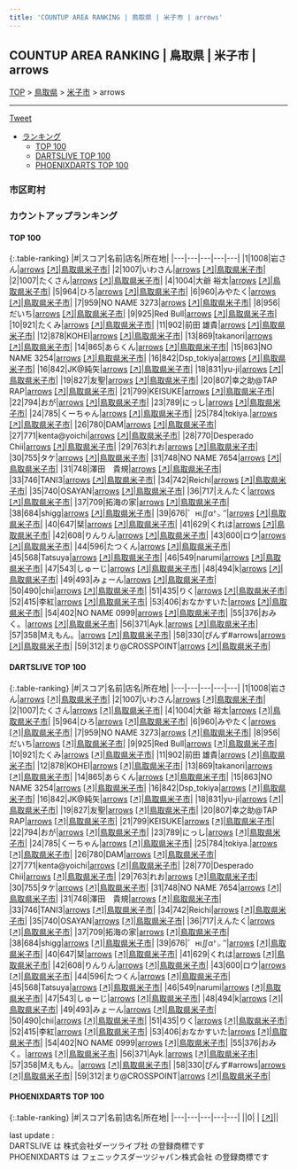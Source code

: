 ```yaml
---
title: 'COUNTUP AREA RANKING | 鳥取県 | 米子市 | arrows'
---
```

## COUNTUP AREA RANKING | 鳥取県 | 米子市 | arrows

[TOP](/darts/rank/) > [鳥取県](/darts/rank/鳥取県/) > [米子市](/darts/rank/鳥取県/米子市/) > arrows

___

<a href="https://twitter.com/share?ref_src=twsrc%5Etfw" data-text="COUNTUP AREA RANKING | 鳥取県米子市arrows" class="twitter-share-button" data-hashtags="DARTSLIVE,PHOENIXDARTS,darts,ダーツ" data-show-count="false">Tweet</a>

* [ランキング](#カウントアップランキング)
    * [TOP 100](#top-100)
    * [DARTSLIVE TOP 100](#dartslive-top-100)
    * [PHOENIXDARTS TOP 100](#phoenixdarts-top-100)

### 市区町村

<ul>

</ul>

### カウントアップランキング

#### TOP 100



{:.table-ranking}
|#|スコア|名前|店名|所在地|
|---|---|---|---|---|
|1|1008|<span class="rank-name-dl">岩さん</span>|<a href="/darts/rank/shops/9ef7cd69604a5fb158d385ea46352d8f.html">arrows</a> <a href="https://search.dartslive.com/jp/shop/9ef7cd69604a5fb158d385ea46352d8f">[↗]</a>|<a href="/darts/rank/鳥取県/米子市">鳥取県米子市</a>|
|2|1007|<span class="rank-name-dl">いわさん</span>|<a href="/darts/rank/shops/9ef7cd69604a5fb158d385ea46352d8f.html">arrows</a> <a href="https://search.dartslive.com/jp/shop/9ef7cd69604a5fb158d385ea46352d8f">[↗]</a>|<a href="/darts/rank/鳥取県/米子市">鳥取県米子市</a>|
|2|1007|<span class="rank-name-dl">たくさん</span>|<a href="/darts/rank/shops/9ef7cd69604a5fb158d385ea46352d8f.html">arrows</a> <a href="https://search.dartslive.com/jp/shop/9ef7cd69604a5fb158d385ea46352d8f">[↗]</a>|<a href="/darts/rank/鳥取県/米子市">鳥取県米子市</a>|
|4|1004|<span class="rank-name-dl">大爺 裕太</span>|<a href="/darts/rank/shops/9ef7cd69604a5fb158d385ea46352d8f.html">arrows</a> <a href="https://search.dartslive.com/jp/shop/9ef7cd69604a5fb158d385ea46352d8f">[↗]</a>|<a href="/darts/rank/鳥取県/米子市">鳥取県米子市</a>|
|5|964|<span class="rank-name-dl">ひろ</span>|<a href="/darts/rank/shops/9ef7cd69604a5fb158d385ea46352d8f.html">arrows</a> <a href="https://search.dartslive.com/jp/shop/9ef7cd69604a5fb158d385ea46352d8f">[↗]</a>|<a href="/darts/rank/鳥取県/米子市">鳥取県米子市</a>|
|6|960|<span class="rank-name-dl">みやたく</span>|<a href="/darts/rank/shops/9ef7cd69604a5fb158d385ea46352d8f.html">arrows</a> <a href="https://search.dartslive.com/jp/shop/9ef7cd69604a5fb158d385ea46352d8f">[↗]</a>|<a href="/darts/rank/鳥取県/米子市">鳥取県米子市</a>|
|7|959|<span class="rank-name-dl">NO NAME 3273</span>|<a href="/darts/rank/shops/9ef7cd69604a5fb158d385ea46352d8f.html">arrows</a> <a href="https://search.dartslive.com/jp/shop/9ef7cd69604a5fb158d385ea46352d8f">[↗]</a>|<a href="/darts/rank/鳥取県/米子市">鳥取県米子市</a>|
|8|956|<span class="rank-name-dl">だいち</span>|<a href="/darts/rank/shops/9ef7cd69604a5fb158d385ea46352d8f.html">arrows</a> <a href="https://search.dartslive.com/jp/shop/9ef7cd69604a5fb158d385ea46352d8f">[↗]</a>|<a href="/darts/rank/鳥取県/米子市">鳥取県米子市</a>|
|9|925|<span class="rank-name-dl">Red Bull</span>|<a href="/darts/rank/shops/9ef7cd69604a5fb158d385ea46352d8f.html">arrows</a> <a href="https://search.dartslive.com/jp/shop/9ef7cd69604a5fb158d385ea46352d8f">[↗]</a>|<a href="/darts/rank/鳥取県/米子市">鳥取県米子市</a>|
|10|921|<span class="rank-name-dl">たくみ</span>|<a href="/darts/rank/shops/9ef7cd69604a5fb158d385ea46352d8f.html">arrows</a> <a href="https://search.dartslive.com/jp/shop/9ef7cd69604a5fb158d385ea46352d8f">[↗]</a>|<a href="/darts/rank/鳥取県/米子市">鳥取県米子市</a>|
|11|902|<span class="rank-name-dl">前田 雄貴</span>|<a href="/darts/rank/shops/9ef7cd69604a5fb158d385ea46352d8f.html">arrows</a> <a href="https://search.dartslive.com/jp/shop/9ef7cd69604a5fb158d385ea46352d8f">[↗]</a>|<a href="/darts/rank/鳥取県/米子市">鳥取県米子市</a>|
|12|878|<span class="rank-name-dl">KOHEI</span>|<a href="/darts/rank/shops/9ef7cd69604a5fb158d385ea46352d8f.html">arrows</a> <a href="https://search.dartslive.com/jp/shop/9ef7cd69604a5fb158d385ea46352d8f">[↗]</a>|<a href="/darts/rank/鳥取県/米子市">鳥取県米子市</a>|
|13|869|<span class="rank-name-dl">takanori</span>|<a href="/darts/rank/shops/9ef7cd69604a5fb158d385ea46352d8f.html">arrows</a> <a href="https://search.dartslive.com/jp/shop/9ef7cd69604a5fb158d385ea46352d8f">[↗]</a>|<a href="/darts/rank/鳥取県/米子市">鳥取県米子市</a>|
|14|865|<span class="rank-name-dl">あらくん</span>|<a href="/darts/rank/shops/9ef7cd69604a5fb158d385ea46352d8f.html">arrows</a> <a href="https://search.dartslive.com/jp/shop/9ef7cd69604a5fb158d385ea46352d8f">[↗]</a>|<a href="/darts/rank/鳥取県/米子市">鳥取県米子市</a>|
|15|863|<span class="rank-name-dl">NO NAME 3254</span>|<a href="/darts/rank/shops/9ef7cd69604a5fb158d385ea46352d8f.html">arrows</a> <a href="https://search.dartslive.com/jp/shop/9ef7cd69604a5fb158d385ea46352d8f">[↗]</a>|<a href="/darts/rank/鳥取県/米子市">鳥取県米子市</a>|
|16|842|<span class="rank-name-dl">Dsp_tokiya</span>|<a href="/darts/rank/shops/9ef7cd69604a5fb158d385ea46352d8f.html">arrows</a> <a href="https://search.dartslive.com/jp/shop/9ef7cd69604a5fb158d385ea46352d8f">[↗]</a>|<a href="/darts/rank/鳥取県/米子市">鳥取県米子市</a>|
|16|842|<span class="rank-name-dl">JK@純矢</span>|<a href="/darts/rank/shops/9ef7cd69604a5fb158d385ea46352d8f.html">arrows</a> <a href="https://search.dartslive.com/jp/shop/9ef7cd69604a5fb158d385ea46352d8f">[↗]</a>|<a href="/darts/rank/鳥取県/米子市">鳥取県米子市</a>|
|18|831|<span class="rank-name-dl">yu-ji</span>|<a href="/darts/rank/shops/9ef7cd69604a5fb158d385ea46352d8f.html">arrows</a> <a href="https://search.dartslive.com/jp/shop/9ef7cd69604a5fb158d385ea46352d8f">[↗]</a>|<a href="/darts/rank/鳥取県/米子市">鳥取県米子市</a>|
|19|827|<span class="rank-name-dl">友聖</span>|<a href="/darts/rank/shops/9ef7cd69604a5fb158d385ea46352d8f.html">arrows</a> <a href="https://search.dartslive.com/jp/shop/9ef7cd69604a5fb158d385ea46352d8f">[↗]</a>|<a href="/darts/rank/鳥取県/米子市">鳥取県米子市</a>|
|20|807|<span class="rank-name-dl">幸之助@TAP RAP</span>|<a href="/darts/rank/shops/9ef7cd69604a5fb158d385ea46352d8f.html">arrows</a> <a href="https://search.dartslive.com/jp/shop/9ef7cd69604a5fb158d385ea46352d8f">[↗]</a>|<a href="/darts/rank/鳥取県/米子市">鳥取県米子市</a>|
|21|799|<span class="rank-name-dl">KEISUKE</span>|<a href="/darts/rank/shops/9ef7cd69604a5fb158d385ea46352d8f.html">arrows</a> <a href="https://search.dartslive.com/jp/shop/9ef7cd69604a5fb158d385ea46352d8f">[↗]</a>|<a href="/darts/rank/鳥取県/米子市">鳥取県米子市</a>|
|22|794|<span class="rank-name-dl">おが</span>|<a href="/darts/rank/shops/9ef7cd69604a5fb158d385ea46352d8f.html">arrows</a> <a href="https://search.dartslive.com/jp/shop/9ef7cd69604a5fb158d385ea46352d8f">[↗]</a>|<a href="/darts/rank/鳥取県/米子市">鳥取県米子市</a>|
|23|789|<span class="rank-name-dl">にっし</span>|<a href="/darts/rank/shops/9ef7cd69604a5fb158d385ea46352d8f.html">arrows</a> <a href="https://search.dartslive.com/jp/shop/9ef7cd69604a5fb158d385ea46352d8f">[↗]</a>|<a href="/darts/rank/鳥取県/米子市">鳥取県米子市</a>|
|24|785|<span class="rank-name-dl">くーちゃん</span>|<a href="/darts/rank/shops/9ef7cd69604a5fb158d385ea46352d8f.html">arrows</a> <a href="https://search.dartslive.com/jp/shop/9ef7cd69604a5fb158d385ea46352d8f">[↗]</a>|<a href="/darts/rank/鳥取県/米子市">鳥取県米子市</a>|
|25|784|<span class="rank-name-dl">tokiya.</span>|<a href="/darts/rank/shops/9ef7cd69604a5fb158d385ea46352d8f.html">arrows</a> <a href="https://search.dartslive.com/jp/shop/9ef7cd69604a5fb158d385ea46352d8f">[↗]</a>|<a href="/darts/rank/鳥取県/米子市">鳥取県米子市</a>|
|26|780|<span class="rank-name-dl">DAM</span>|<a href="/darts/rank/shops/9ef7cd69604a5fb158d385ea46352d8f.html">arrows</a> <a href="https://search.dartslive.com/jp/shop/9ef7cd69604a5fb158d385ea46352d8f">[↗]</a>|<a href="/darts/rank/鳥取県/米子市">鳥取県米子市</a>|
|27|771|<span class="rank-name-dl">kenta@yoichi</span>|<a href="/darts/rank/shops/9ef7cd69604a5fb158d385ea46352d8f.html">arrows</a> <a href="https://search.dartslive.com/jp/shop/9ef7cd69604a5fb158d385ea46352d8f">[↗]</a>|<a href="/darts/rank/鳥取県/米子市">鳥取県米子市</a>|
|28|770|<span class="rank-name-dl">Desperado Chii</span>|<a href="/darts/rank/shops/9ef7cd69604a5fb158d385ea46352d8f.html">arrows</a> <a href="https://search.dartslive.com/jp/shop/9ef7cd69604a5fb158d385ea46352d8f">[↗]</a>|<a href="/darts/rank/鳥取県/米子市">鳥取県米子市</a>|
|29|763|<span class="rank-name-dl">れお</span>|<a href="/darts/rank/shops/9ef7cd69604a5fb158d385ea46352d8f.html">arrows</a> <a href="https://search.dartslive.com/jp/shop/9ef7cd69604a5fb158d385ea46352d8f">[↗]</a>|<a href="/darts/rank/鳥取県/米子市">鳥取県米子市</a>|
|30|755|<span class="rank-name-dl">タケ</span>|<a href="/darts/rank/shops/9ef7cd69604a5fb158d385ea46352d8f.html">arrows</a> <a href="https://search.dartslive.com/jp/shop/9ef7cd69604a5fb158d385ea46352d8f">[↗]</a>|<a href="/darts/rank/鳥取県/米子市">鳥取県米子市</a>|
|31|748|<span class="rank-name-dl">NO NAME 7654</span>|<a href="/darts/rank/shops/9ef7cd69604a5fb158d385ea46352d8f.html">arrows</a> <a href="https://search.dartslive.com/jp/shop/9ef7cd69604a5fb158d385ea46352d8f">[↗]</a>|<a href="/darts/rank/鳥取県/米子市">鳥取県米子市</a>|
|31|748|<span class="rank-name-dl">澤田　貴規</span>|<a href="/darts/rank/shops/9ef7cd69604a5fb158d385ea46352d8f.html">arrows</a> <a href="https://search.dartslive.com/jp/shop/9ef7cd69604a5fb158d385ea46352d8f">[↗]</a>|<a href="/darts/rank/鳥取県/米子市">鳥取県米子市</a>|
|33|746|<span class="rank-name-dl">TANI3</span>|<a href="/darts/rank/shops/9ef7cd69604a5fb158d385ea46352d8f.html">arrows</a> <a href="https://search.dartslive.com/jp/shop/9ef7cd69604a5fb158d385ea46352d8f">[↗]</a>|<a href="/darts/rank/鳥取県/米子市">鳥取県米子市</a>|
|34|742|<span class="rank-name-dl">Reichi</span>|<a href="/darts/rank/shops/9ef7cd69604a5fb158d385ea46352d8f.html">arrows</a> <a href="https://search.dartslive.com/jp/shop/9ef7cd69604a5fb158d385ea46352d8f">[↗]</a>|<a href="/darts/rank/鳥取県/米子市">鳥取県米子市</a>|
|35|740|<span class="rank-name-dl">OSAYAN</span>|<a href="/darts/rank/shops/9ef7cd69604a5fb158d385ea46352d8f.html">arrows</a> <a href="https://search.dartslive.com/jp/shop/9ef7cd69604a5fb158d385ea46352d8f">[↗]</a>|<a href="/darts/rank/鳥取県/米子市">鳥取県米子市</a>|
|36|717|<span class="rank-name-dl">えんたく</span>|<a href="/darts/rank/shops/9ef7cd69604a5fb158d385ea46352d8f.html">arrows</a> <a href="https://search.dartslive.com/jp/shop/9ef7cd69604a5fb158d385ea46352d8f">[↗]</a>|<a href="/darts/rank/鳥取県/米子市">鳥取県米子市</a>|
|37|709|<span class="rank-name-dl">拓海の家</span>|<a href="/darts/rank/shops/9ef7cd69604a5fb158d385ea46352d8f.html">arrows</a> <a href="https://search.dartslive.com/jp/shop/9ef7cd69604a5fb158d385ea46352d8f">[↗]</a>|<a href="/darts/rank/鳥取県/米子市">鳥取県米子市</a>|
|38|684|<span class="rank-name-dl">shigg</span>|<a href="/darts/rank/shops/9ef7cd69604a5fb158d385ea46352d8f.html">arrows</a> <a href="https://search.dartslive.com/jp/shop/9ef7cd69604a5fb158d385ea46352d8f">[↗]</a>|<a href="/darts/rank/鳥取県/米子市">鳥取県米子市</a>|
|39|676|<span class="rank-name-dl">゛нι∬α㌧ ″</span>|<a href="/darts/rank/shops/9ef7cd69604a5fb158d385ea46352d8f.html">arrows</a> <a href="https://search.dartslive.com/jp/shop/9ef7cd69604a5fb158d385ea46352d8f">[↗]</a>|<a href="/darts/rank/鳥取県/米子市">鳥取県米子市</a>|
|40|647|<span class="rank-name-dl">栞</span>|<a href="/darts/rank/shops/9ef7cd69604a5fb158d385ea46352d8f.html">arrows</a> <a href="https://search.dartslive.com/jp/shop/9ef7cd69604a5fb158d385ea46352d8f">[↗]</a>|<a href="/darts/rank/鳥取県/米子市">鳥取県米子市</a>|
|41|629|<span class="rank-name-dl">くれは</span>|<a href="/darts/rank/shops/9ef7cd69604a5fb158d385ea46352d8f.html">arrows</a> <a href="https://search.dartslive.com/jp/shop/9ef7cd69604a5fb158d385ea46352d8f">[↗]</a>|<a href="/darts/rank/鳥取県/米子市">鳥取県米子市</a>|
|42|608|<span class="rank-name-dl">りんりん</span>|<a href="/darts/rank/shops/9ef7cd69604a5fb158d385ea46352d8f.html">arrows</a> <a href="https://search.dartslive.com/jp/shop/9ef7cd69604a5fb158d385ea46352d8f">[↗]</a>|<a href="/darts/rank/鳥取県/米子市">鳥取県米子市</a>|
|43|600|<span class="rank-name-dl">ロウ</span>|<a href="/darts/rank/shops/9ef7cd69604a5fb158d385ea46352d8f.html">arrows</a> <a href="https://search.dartslive.com/jp/shop/9ef7cd69604a5fb158d385ea46352d8f">[↗]</a>|<a href="/darts/rank/鳥取県/米子市">鳥取県米子市</a>|
|44|596|<span class="rank-name-dl">たつくん</span>|<a href="/darts/rank/shops/9ef7cd69604a5fb158d385ea46352d8f.html">arrows</a> <a href="https://search.dartslive.com/jp/shop/9ef7cd69604a5fb158d385ea46352d8f">[↗]</a>|<a href="/darts/rank/鳥取県/米子市">鳥取県米子市</a>|
|45|568|<span class="rank-name-dl">Tatsuya</span>|<a href="/darts/rank/shops/9ef7cd69604a5fb158d385ea46352d8f.html">arrows</a> <a href="https://search.dartslive.com/jp/shop/9ef7cd69604a5fb158d385ea46352d8f">[↗]</a>|<a href="/darts/rank/鳥取県/米子市">鳥取県米子市</a>|
|46|549|<span class="rank-name-dl">narumi</span>|<a href="/darts/rank/shops/9ef7cd69604a5fb158d385ea46352d8f.html">arrows</a> <a href="https://search.dartslive.com/jp/shop/9ef7cd69604a5fb158d385ea46352d8f">[↗]</a>|<a href="/darts/rank/鳥取県/米子市">鳥取県米子市</a>|
|47|543|<span class="rank-name-dl">しゅーじ</span>|<a href="/darts/rank/shops/9ef7cd69604a5fb158d385ea46352d8f.html">arrows</a> <a href="https://search.dartslive.com/jp/shop/9ef7cd69604a5fb158d385ea46352d8f">[↗]</a>|<a href="/darts/rank/鳥取県/米子市">鳥取県米子市</a>|
|48|494|<span class="rank-name-dl">k</span>|<a href="/darts/rank/shops/9ef7cd69604a5fb158d385ea46352d8f.html">arrows</a> <a href="https://search.dartslive.com/jp/shop/9ef7cd69604a5fb158d385ea46352d8f">[↗]</a>|<a href="/darts/rank/鳥取県/米子市">鳥取県米子市</a>|
|49|493|<span class="rank-name-dl">みょーん</span>|<a href="/darts/rank/shops/9ef7cd69604a5fb158d385ea46352d8f.html">arrows</a> <a href="https://search.dartslive.com/jp/shop/9ef7cd69604a5fb158d385ea46352d8f">[↗]</a>|<a href="/darts/rank/鳥取県/米子市">鳥取県米子市</a>|
|50|490|<span class="rank-name-dl">chii</span>|<a href="/darts/rank/shops/9ef7cd69604a5fb158d385ea46352d8f.html">arrows</a> <a href="https://search.dartslive.com/jp/shop/9ef7cd69604a5fb158d385ea46352d8f">[↗]</a>|<a href="/darts/rank/鳥取県/米子市">鳥取県米子市</a>|
|51|435|<span class="rank-name-dl">りく</span>|<a href="/darts/rank/shops/9ef7cd69604a5fb158d385ea46352d8f.html">arrows</a> <a href="https://search.dartslive.com/jp/shop/9ef7cd69604a5fb158d385ea46352d8f">[↗]</a>|<a href="/darts/rank/鳥取県/米子市">鳥取県米子市</a>|
|52|415|<span class="rank-name-dl">李紅</span>|<a href="/darts/rank/shops/9ef7cd69604a5fb158d385ea46352d8f.html">arrows</a> <a href="https://search.dartslive.com/jp/shop/9ef7cd69604a5fb158d385ea46352d8f">[↗]</a>|<a href="/darts/rank/鳥取県/米子市">鳥取県米子市</a>|
|53|406|<span class="rank-name-dl">おなかすいた</span>|<a href="/darts/rank/shops/9ef7cd69604a5fb158d385ea46352d8f.html">arrows</a> <a href="https://search.dartslive.com/jp/shop/9ef7cd69604a5fb158d385ea46352d8f">[↗]</a>|<a href="/darts/rank/鳥取県/米子市">鳥取県米子市</a>|
|54|402|<span class="rank-name-dl">NO NAME 0999</span>|<a href="/darts/rank/shops/9ef7cd69604a5fb158d385ea46352d8f.html">arrows</a> <a href="https://search.dartslive.com/jp/shop/9ef7cd69604a5fb158d385ea46352d8f">[↗]</a>|<a href="/darts/rank/鳥取県/米子市">鳥取県米子市</a>|
|55|376|<span class="rank-name-dl">おみく。</span>|<a href="/darts/rank/shops/9ef7cd69604a5fb158d385ea46352d8f.html">arrows</a> <a href="https://search.dartslive.com/jp/shop/9ef7cd69604a5fb158d385ea46352d8f">[↗]</a>|<a href="/darts/rank/鳥取県/米子市">鳥取県米子市</a>|
|56|371|<span class="rank-name-dl">Ayk.</span>|<a href="/darts/rank/shops/9ef7cd69604a5fb158d385ea46352d8f.html">arrows</a> <a href="https://search.dartslive.com/jp/shop/9ef7cd69604a5fb158d385ea46352d8f">[↗]</a>|<a href="/darts/rank/鳥取県/米子市">鳥取県米子市</a>|
|57|358|<span class="rank-name-dl">Mえもん。</span>|<a href="/darts/rank/shops/9ef7cd69604a5fb158d385ea46352d8f.html">arrows</a> <a href="https://search.dartslive.com/jp/shop/9ef7cd69604a5fb158d385ea46352d8f">[↗]</a>|<a href="/darts/rank/鳥取県/米子市">鳥取県米子市</a>|
|58|330|<span class="rank-name-dl">ぴんず#arrows</span>|<a href="/darts/rank/shops/9ef7cd69604a5fb158d385ea46352d8f.html">arrows</a> <a href="https://search.dartslive.com/jp/shop/9ef7cd69604a5fb158d385ea46352d8f">[↗]</a>|<a href="/darts/rank/鳥取県/米子市">鳥取県米子市</a>|
|59|312|<span class="rank-name-dl">まり@CROSSPOINT</span>|<a href="/darts/rank/shops/9ef7cd69604a5fb158d385ea46352d8f.html">arrows</a> <a href="https://search.dartslive.com/jp/shop/9ef7cd69604a5fb158d385ea46352d8f">[↗]</a>|<a href="/darts/rank/鳥取県/米子市">鳥取県米子市</a>|


#### DARTSLIVE TOP 100



{:.table-ranking}
|#|スコア|名前|店名|所在地|
|---|---|---|---|---|
|1|1008|<span class="rank-name-dl">岩さん</span>|<a href="/darts/rank/shops/9ef7cd69604a5fb158d385ea46352d8f.html">arrows</a> <a href="https://search.dartslive.com/jp/shop/9ef7cd69604a5fb158d385ea46352d8f">[↗]</a>|<a href="/darts/rank/鳥取県/米子市">鳥取県米子市</a>|
|2|1007|<span class="rank-name-dl">いわさん</span>|<a href="/darts/rank/shops/9ef7cd69604a5fb158d385ea46352d8f.html">arrows</a> <a href="https://search.dartslive.com/jp/shop/9ef7cd69604a5fb158d385ea46352d8f">[↗]</a>|<a href="/darts/rank/鳥取県/米子市">鳥取県米子市</a>|
|2|1007|<span class="rank-name-dl">たくさん</span>|<a href="/darts/rank/shops/9ef7cd69604a5fb158d385ea46352d8f.html">arrows</a> <a href="https://search.dartslive.com/jp/shop/9ef7cd69604a5fb158d385ea46352d8f">[↗]</a>|<a href="/darts/rank/鳥取県/米子市">鳥取県米子市</a>|
|4|1004|<span class="rank-name-dl">大爺 裕太</span>|<a href="/darts/rank/shops/9ef7cd69604a5fb158d385ea46352d8f.html">arrows</a> <a href="https://search.dartslive.com/jp/shop/9ef7cd69604a5fb158d385ea46352d8f">[↗]</a>|<a href="/darts/rank/鳥取県/米子市">鳥取県米子市</a>|
|5|964|<span class="rank-name-dl">ひろ</span>|<a href="/darts/rank/shops/9ef7cd69604a5fb158d385ea46352d8f.html">arrows</a> <a href="https://search.dartslive.com/jp/shop/9ef7cd69604a5fb158d385ea46352d8f">[↗]</a>|<a href="/darts/rank/鳥取県/米子市">鳥取県米子市</a>|
|6|960|<span class="rank-name-dl">みやたく</span>|<a href="/darts/rank/shops/9ef7cd69604a5fb158d385ea46352d8f.html">arrows</a> <a href="https://search.dartslive.com/jp/shop/9ef7cd69604a5fb158d385ea46352d8f">[↗]</a>|<a href="/darts/rank/鳥取県/米子市">鳥取県米子市</a>|
|7|959|<span class="rank-name-dl">NO NAME 3273</span>|<a href="/darts/rank/shops/9ef7cd69604a5fb158d385ea46352d8f.html">arrows</a> <a href="https://search.dartslive.com/jp/shop/9ef7cd69604a5fb158d385ea46352d8f">[↗]</a>|<a href="/darts/rank/鳥取県/米子市">鳥取県米子市</a>|
|8|956|<span class="rank-name-dl">だいち</span>|<a href="/darts/rank/shops/9ef7cd69604a5fb158d385ea46352d8f.html">arrows</a> <a href="https://search.dartslive.com/jp/shop/9ef7cd69604a5fb158d385ea46352d8f">[↗]</a>|<a href="/darts/rank/鳥取県/米子市">鳥取県米子市</a>|
|9|925|<span class="rank-name-dl">Red Bull</span>|<a href="/darts/rank/shops/9ef7cd69604a5fb158d385ea46352d8f.html">arrows</a> <a href="https://search.dartslive.com/jp/shop/9ef7cd69604a5fb158d385ea46352d8f">[↗]</a>|<a href="/darts/rank/鳥取県/米子市">鳥取県米子市</a>|
|10|921|<span class="rank-name-dl">たくみ</span>|<a href="/darts/rank/shops/9ef7cd69604a5fb158d385ea46352d8f.html">arrows</a> <a href="https://search.dartslive.com/jp/shop/9ef7cd69604a5fb158d385ea46352d8f">[↗]</a>|<a href="/darts/rank/鳥取県/米子市">鳥取県米子市</a>|
|11|902|<span class="rank-name-dl">前田 雄貴</span>|<a href="/darts/rank/shops/9ef7cd69604a5fb158d385ea46352d8f.html">arrows</a> <a href="https://search.dartslive.com/jp/shop/9ef7cd69604a5fb158d385ea46352d8f">[↗]</a>|<a href="/darts/rank/鳥取県/米子市">鳥取県米子市</a>|
|12|878|<span class="rank-name-dl">KOHEI</span>|<a href="/darts/rank/shops/9ef7cd69604a5fb158d385ea46352d8f.html">arrows</a> <a href="https://search.dartslive.com/jp/shop/9ef7cd69604a5fb158d385ea46352d8f">[↗]</a>|<a href="/darts/rank/鳥取県/米子市">鳥取県米子市</a>|
|13|869|<span class="rank-name-dl">takanori</span>|<a href="/darts/rank/shops/9ef7cd69604a5fb158d385ea46352d8f.html">arrows</a> <a href="https://search.dartslive.com/jp/shop/9ef7cd69604a5fb158d385ea46352d8f">[↗]</a>|<a href="/darts/rank/鳥取県/米子市">鳥取県米子市</a>|
|14|865|<span class="rank-name-dl">あらくん</span>|<a href="/darts/rank/shops/9ef7cd69604a5fb158d385ea46352d8f.html">arrows</a> <a href="https://search.dartslive.com/jp/shop/9ef7cd69604a5fb158d385ea46352d8f">[↗]</a>|<a href="/darts/rank/鳥取県/米子市">鳥取県米子市</a>|
|15|863|<span class="rank-name-dl">NO NAME 3254</span>|<a href="/darts/rank/shops/9ef7cd69604a5fb158d385ea46352d8f.html">arrows</a> <a href="https://search.dartslive.com/jp/shop/9ef7cd69604a5fb158d385ea46352d8f">[↗]</a>|<a href="/darts/rank/鳥取県/米子市">鳥取県米子市</a>|
|16|842|<span class="rank-name-dl">Dsp_tokiya</span>|<a href="/darts/rank/shops/9ef7cd69604a5fb158d385ea46352d8f.html">arrows</a> <a href="https://search.dartslive.com/jp/shop/9ef7cd69604a5fb158d385ea46352d8f">[↗]</a>|<a href="/darts/rank/鳥取県/米子市">鳥取県米子市</a>|
|16|842|<span class="rank-name-dl">JK@純矢</span>|<a href="/darts/rank/shops/9ef7cd69604a5fb158d385ea46352d8f.html">arrows</a> <a href="https://search.dartslive.com/jp/shop/9ef7cd69604a5fb158d385ea46352d8f">[↗]</a>|<a href="/darts/rank/鳥取県/米子市">鳥取県米子市</a>|
|18|831|<span class="rank-name-dl">yu-ji</span>|<a href="/darts/rank/shops/9ef7cd69604a5fb158d385ea46352d8f.html">arrows</a> <a href="https://search.dartslive.com/jp/shop/9ef7cd69604a5fb158d385ea46352d8f">[↗]</a>|<a href="/darts/rank/鳥取県/米子市">鳥取県米子市</a>|
|19|827|<span class="rank-name-dl">友聖</span>|<a href="/darts/rank/shops/9ef7cd69604a5fb158d385ea46352d8f.html">arrows</a> <a href="https://search.dartslive.com/jp/shop/9ef7cd69604a5fb158d385ea46352d8f">[↗]</a>|<a href="/darts/rank/鳥取県/米子市">鳥取県米子市</a>|
|20|807|<span class="rank-name-dl">幸之助@TAP RAP</span>|<a href="/darts/rank/shops/9ef7cd69604a5fb158d385ea46352d8f.html">arrows</a> <a href="https://search.dartslive.com/jp/shop/9ef7cd69604a5fb158d385ea46352d8f">[↗]</a>|<a href="/darts/rank/鳥取県/米子市">鳥取県米子市</a>|
|21|799|<span class="rank-name-dl">KEISUKE</span>|<a href="/darts/rank/shops/9ef7cd69604a5fb158d385ea46352d8f.html">arrows</a> <a href="https://search.dartslive.com/jp/shop/9ef7cd69604a5fb158d385ea46352d8f">[↗]</a>|<a href="/darts/rank/鳥取県/米子市">鳥取県米子市</a>|
|22|794|<span class="rank-name-dl">おが</span>|<a href="/darts/rank/shops/9ef7cd69604a5fb158d385ea46352d8f.html">arrows</a> <a href="https://search.dartslive.com/jp/shop/9ef7cd69604a5fb158d385ea46352d8f">[↗]</a>|<a href="/darts/rank/鳥取県/米子市">鳥取県米子市</a>|
|23|789|<span class="rank-name-dl">にっし</span>|<a href="/darts/rank/shops/9ef7cd69604a5fb158d385ea46352d8f.html">arrows</a> <a href="https://search.dartslive.com/jp/shop/9ef7cd69604a5fb158d385ea46352d8f">[↗]</a>|<a href="/darts/rank/鳥取県/米子市">鳥取県米子市</a>|
|24|785|<span class="rank-name-dl">くーちゃん</span>|<a href="/darts/rank/shops/9ef7cd69604a5fb158d385ea46352d8f.html">arrows</a> <a href="https://search.dartslive.com/jp/shop/9ef7cd69604a5fb158d385ea46352d8f">[↗]</a>|<a href="/darts/rank/鳥取県/米子市">鳥取県米子市</a>|
|25|784|<span class="rank-name-dl">tokiya.</span>|<a href="/darts/rank/shops/9ef7cd69604a5fb158d385ea46352d8f.html">arrows</a> <a href="https://search.dartslive.com/jp/shop/9ef7cd69604a5fb158d385ea46352d8f">[↗]</a>|<a href="/darts/rank/鳥取県/米子市">鳥取県米子市</a>|
|26|780|<span class="rank-name-dl">DAM</span>|<a href="/darts/rank/shops/9ef7cd69604a5fb158d385ea46352d8f.html">arrows</a> <a href="https://search.dartslive.com/jp/shop/9ef7cd69604a5fb158d385ea46352d8f">[↗]</a>|<a href="/darts/rank/鳥取県/米子市">鳥取県米子市</a>|
|27|771|<span class="rank-name-dl">kenta@yoichi</span>|<a href="/darts/rank/shops/9ef7cd69604a5fb158d385ea46352d8f.html">arrows</a> <a href="https://search.dartslive.com/jp/shop/9ef7cd69604a5fb158d385ea46352d8f">[↗]</a>|<a href="/darts/rank/鳥取県/米子市">鳥取県米子市</a>|
|28|770|<span class="rank-name-dl">Desperado Chii</span>|<a href="/darts/rank/shops/9ef7cd69604a5fb158d385ea46352d8f.html">arrows</a> <a href="https://search.dartslive.com/jp/shop/9ef7cd69604a5fb158d385ea46352d8f">[↗]</a>|<a href="/darts/rank/鳥取県/米子市">鳥取県米子市</a>|
|29|763|<span class="rank-name-dl">れお</span>|<a href="/darts/rank/shops/9ef7cd69604a5fb158d385ea46352d8f.html">arrows</a> <a href="https://search.dartslive.com/jp/shop/9ef7cd69604a5fb158d385ea46352d8f">[↗]</a>|<a href="/darts/rank/鳥取県/米子市">鳥取県米子市</a>|
|30|755|<span class="rank-name-dl">タケ</span>|<a href="/darts/rank/shops/9ef7cd69604a5fb158d385ea46352d8f.html">arrows</a> <a href="https://search.dartslive.com/jp/shop/9ef7cd69604a5fb158d385ea46352d8f">[↗]</a>|<a href="/darts/rank/鳥取県/米子市">鳥取県米子市</a>|
|31|748|<span class="rank-name-dl">NO NAME 7654</span>|<a href="/darts/rank/shops/9ef7cd69604a5fb158d385ea46352d8f.html">arrows</a> <a href="https://search.dartslive.com/jp/shop/9ef7cd69604a5fb158d385ea46352d8f">[↗]</a>|<a href="/darts/rank/鳥取県/米子市">鳥取県米子市</a>|
|31|748|<span class="rank-name-dl">澤田　貴規</span>|<a href="/darts/rank/shops/9ef7cd69604a5fb158d385ea46352d8f.html">arrows</a> <a href="https://search.dartslive.com/jp/shop/9ef7cd69604a5fb158d385ea46352d8f">[↗]</a>|<a href="/darts/rank/鳥取県/米子市">鳥取県米子市</a>|
|33|746|<span class="rank-name-dl">TANI3</span>|<a href="/darts/rank/shops/9ef7cd69604a5fb158d385ea46352d8f.html">arrows</a> <a href="https://search.dartslive.com/jp/shop/9ef7cd69604a5fb158d385ea46352d8f">[↗]</a>|<a href="/darts/rank/鳥取県/米子市">鳥取県米子市</a>|
|34|742|<span class="rank-name-dl">Reichi</span>|<a href="/darts/rank/shops/9ef7cd69604a5fb158d385ea46352d8f.html">arrows</a> <a href="https://search.dartslive.com/jp/shop/9ef7cd69604a5fb158d385ea46352d8f">[↗]</a>|<a href="/darts/rank/鳥取県/米子市">鳥取県米子市</a>|
|35|740|<span class="rank-name-dl">OSAYAN</span>|<a href="/darts/rank/shops/9ef7cd69604a5fb158d385ea46352d8f.html">arrows</a> <a href="https://search.dartslive.com/jp/shop/9ef7cd69604a5fb158d385ea46352d8f">[↗]</a>|<a href="/darts/rank/鳥取県/米子市">鳥取県米子市</a>|
|36|717|<span class="rank-name-dl">えんたく</span>|<a href="/darts/rank/shops/9ef7cd69604a5fb158d385ea46352d8f.html">arrows</a> <a href="https://search.dartslive.com/jp/shop/9ef7cd69604a5fb158d385ea46352d8f">[↗]</a>|<a href="/darts/rank/鳥取県/米子市">鳥取県米子市</a>|
|37|709|<span class="rank-name-dl">拓海の家</span>|<a href="/darts/rank/shops/9ef7cd69604a5fb158d385ea46352d8f.html">arrows</a> <a href="https://search.dartslive.com/jp/shop/9ef7cd69604a5fb158d385ea46352d8f">[↗]</a>|<a href="/darts/rank/鳥取県/米子市">鳥取県米子市</a>|
|38|684|<span class="rank-name-dl">shigg</span>|<a href="/darts/rank/shops/9ef7cd69604a5fb158d385ea46352d8f.html">arrows</a> <a href="https://search.dartslive.com/jp/shop/9ef7cd69604a5fb158d385ea46352d8f">[↗]</a>|<a href="/darts/rank/鳥取県/米子市">鳥取県米子市</a>|
|39|676|<span class="rank-name-dl">゛нι∬α㌧ ″</span>|<a href="/darts/rank/shops/9ef7cd69604a5fb158d385ea46352d8f.html">arrows</a> <a href="https://search.dartslive.com/jp/shop/9ef7cd69604a5fb158d385ea46352d8f">[↗]</a>|<a href="/darts/rank/鳥取県/米子市">鳥取県米子市</a>|
|40|647|<span class="rank-name-dl">栞</span>|<a href="/darts/rank/shops/9ef7cd69604a5fb158d385ea46352d8f.html">arrows</a> <a href="https://search.dartslive.com/jp/shop/9ef7cd69604a5fb158d385ea46352d8f">[↗]</a>|<a href="/darts/rank/鳥取県/米子市">鳥取県米子市</a>|
|41|629|<span class="rank-name-dl">くれは</span>|<a href="/darts/rank/shops/9ef7cd69604a5fb158d385ea46352d8f.html">arrows</a> <a href="https://search.dartslive.com/jp/shop/9ef7cd69604a5fb158d385ea46352d8f">[↗]</a>|<a href="/darts/rank/鳥取県/米子市">鳥取県米子市</a>|
|42|608|<span class="rank-name-dl">りんりん</span>|<a href="/darts/rank/shops/9ef7cd69604a5fb158d385ea46352d8f.html">arrows</a> <a href="https://search.dartslive.com/jp/shop/9ef7cd69604a5fb158d385ea46352d8f">[↗]</a>|<a href="/darts/rank/鳥取県/米子市">鳥取県米子市</a>|
|43|600|<span class="rank-name-dl">ロウ</span>|<a href="/darts/rank/shops/9ef7cd69604a5fb158d385ea46352d8f.html">arrows</a> <a href="https://search.dartslive.com/jp/shop/9ef7cd69604a5fb158d385ea46352d8f">[↗]</a>|<a href="/darts/rank/鳥取県/米子市">鳥取県米子市</a>|
|44|596|<span class="rank-name-dl">たつくん</span>|<a href="/darts/rank/shops/9ef7cd69604a5fb158d385ea46352d8f.html">arrows</a> <a href="https://search.dartslive.com/jp/shop/9ef7cd69604a5fb158d385ea46352d8f">[↗]</a>|<a href="/darts/rank/鳥取県/米子市">鳥取県米子市</a>|
|45|568|<span class="rank-name-dl">Tatsuya</span>|<a href="/darts/rank/shops/9ef7cd69604a5fb158d385ea46352d8f.html">arrows</a> <a href="https://search.dartslive.com/jp/shop/9ef7cd69604a5fb158d385ea46352d8f">[↗]</a>|<a href="/darts/rank/鳥取県/米子市">鳥取県米子市</a>|
|46|549|<span class="rank-name-dl">narumi</span>|<a href="/darts/rank/shops/9ef7cd69604a5fb158d385ea46352d8f.html">arrows</a> <a href="https://search.dartslive.com/jp/shop/9ef7cd69604a5fb158d385ea46352d8f">[↗]</a>|<a href="/darts/rank/鳥取県/米子市">鳥取県米子市</a>|
|47|543|<span class="rank-name-dl">しゅーじ</span>|<a href="/darts/rank/shops/9ef7cd69604a5fb158d385ea46352d8f.html">arrows</a> <a href="https://search.dartslive.com/jp/shop/9ef7cd69604a5fb158d385ea46352d8f">[↗]</a>|<a href="/darts/rank/鳥取県/米子市">鳥取県米子市</a>|
|48|494|<span class="rank-name-dl">k</span>|<a href="/darts/rank/shops/9ef7cd69604a5fb158d385ea46352d8f.html">arrows</a> <a href="https://search.dartslive.com/jp/shop/9ef7cd69604a5fb158d385ea46352d8f">[↗]</a>|<a href="/darts/rank/鳥取県/米子市">鳥取県米子市</a>|
|49|493|<span class="rank-name-dl">みょーん</span>|<a href="/darts/rank/shops/9ef7cd69604a5fb158d385ea46352d8f.html">arrows</a> <a href="https://search.dartslive.com/jp/shop/9ef7cd69604a5fb158d385ea46352d8f">[↗]</a>|<a href="/darts/rank/鳥取県/米子市">鳥取県米子市</a>|
|50|490|<span class="rank-name-dl">chii</span>|<a href="/darts/rank/shops/9ef7cd69604a5fb158d385ea46352d8f.html">arrows</a> <a href="https://search.dartslive.com/jp/shop/9ef7cd69604a5fb158d385ea46352d8f">[↗]</a>|<a href="/darts/rank/鳥取県/米子市">鳥取県米子市</a>|
|51|435|<span class="rank-name-dl">りく</span>|<a href="/darts/rank/shops/9ef7cd69604a5fb158d385ea46352d8f.html">arrows</a> <a href="https://search.dartslive.com/jp/shop/9ef7cd69604a5fb158d385ea46352d8f">[↗]</a>|<a href="/darts/rank/鳥取県/米子市">鳥取県米子市</a>|
|52|415|<span class="rank-name-dl">李紅</span>|<a href="/darts/rank/shops/9ef7cd69604a5fb158d385ea46352d8f.html">arrows</a> <a href="https://search.dartslive.com/jp/shop/9ef7cd69604a5fb158d385ea46352d8f">[↗]</a>|<a href="/darts/rank/鳥取県/米子市">鳥取県米子市</a>|
|53|406|<span class="rank-name-dl">おなかすいた</span>|<a href="/darts/rank/shops/9ef7cd69604a5fb158d385ea46352d8f.html">arrows</a> <a href="https://search.dartslive.com/jp/shop/9ef7cd69604a5fb158d385ea46352d8f">[↗]</a>|<a href="/darts/rank/鳥取県/米子市">鳥取県米子市</a>|
|54|402|<span class="rank-name-dl">NO NAME 0999</span>|<a href="/darts/rank/shops/9ef7cd69604a5fb158d385ea46352d8f.html">arrows</a> <a href="https://search.dartslive.com/jp/shop/9ef7cd69604a5fb158d385ea46352d8f">[↗]</a>|<a href="/darts/rank/鳥取県/米子市">鳥取県米子市</a>|
|55|376|<span class="rank-name-dl">おみく。</span>|<a href="/darts/rank/shops/9ef7cd69604a5fb158d385ea46352d8f.html">arrows</a> <a href="https://search.dartslive.com/jp/shop/9ef7cd69604a5fb158d385ea46352d8f">[↗]</a>|<a href="/darts/rank/鳥取県/米子市">鳥取県米子市</a>|
|56|371|<span class="rank-name-dl">Ayk.</span>|<a href="/darts/rank/shops/9ef7cd69604a5fb158d385ea46352d8f.html">arrows</a> <a href="https://search.dartslive.com/jp/shop/9ef7cd69604a5fb158d385ea46352d8f">[↗]</a>|<a href="/darts/rank/鳥取県/米子市">鳥取県米子市</a>|
|57|358|<span class="rank-name-dl">Mえもん。</span>|<a href="/darts/rank/shops/9ef7cd69604a5fb158d385ea46352d8f.html">arrows</a> <a href="https://search.dartslive.com/jp/shop/9ef7cd69604a5fb158d385ea46352d8f">[↗]</a>|<a href="/darts/rank/鳥取県/米子市">鳥取県米子市</a>|
|58|330|<span class="rank-name-dl">ぴんず#arrows</span>|<a href="/darts/rank/shops/9ef7cd69604a5fb158d385ea46352d8f.html">arrows</a> <a href="https://search.dartslive.com/jp/shop/9ef7cd69604a5fb158d385ea46352d8f">[↗]</a>|<a href="/darts/rank/鳥取県/米子市">鳥取県米子市</a>|
|59|312|<span class="rank-name-dl">まり@CROSSPOINT</span>|<a href="/darts/rank/shops/9ef7cd69604a5fb158d385ea46352d8f.html">arrows</a> <a href="https://search.dartslive.com/jp/shop/9ef7cd69604a5fb158d385ea46352d8f">[↗]</a>|<a href="/darts/rank/鳥取県/米子市">鳥取県米子市</a>|


#### PHOENIXDARTS TOP 100



{:.table-ranking}
|#|スコア|名前|店名|所在地|
|---|---|---|---|---|
||0|<span class="rank-name-dl"> </span>|<a href="/darts/rank/shops/.html"></a> <a href="">[↗]</a>|<a href="/darts/rank//"></a>|


<div class="footer border-top border-gray-light mt-5 pt-3 text-right text-gray">
    last update : <span style="font-weight: italic" id="foot_last_modified"></span><br />
    DARTSLIVE は 株式会社ダーツライブ社 の登録商標です<br />
    PHOENIXDARTS は フェニックスダーツジャパン株式会社 の登録商標です<br />
</div>

<script src="https://cdnjs.cloudflare.com/ajax/libs/jquery.tablesorter/2.31.3/js/jquery.tablesorter.min.js" integrity="sha512-qzgd5cYSZcosqpzpn7zF2ZId8f/8CHmFKZ8j7mU4OUXTNRd5g+ZHBPsgKEwoqxCtdQvExE5LprwwPAgoicguNg==" crossorigin="anonymous" referrerpolicy="no-referrer"></script>
<link rel="stylesheet" href="https://cdnjs.cloudflare.com/ajax/libs/jquery.tablesorter/2.31.3/css/theme.default.min.css" integrity="sha512-wghhOJkjQX0Lh3NSWvNKeZ0ZpNn+SPVXX1Qyc9OCaogADktxrBiBdKGDoqVUOyhStvMBmJQ8ZdMHiR3wuEq8+w==" crossorigin="anonymous" referrerpolicy="no-referrer" />
<script>
$(function() {
    $(".table-ranking").tablesorter({sortList:[[0, 0]]});
    $("#foot_last_modified").text(formatDate(new Date(document.lastModified), 'yyyy-MM-dd HH:mm:ss'));
});
</script>

<script async src="https://platform.twitter.com/widgets.js" charset="utf-8"></script>